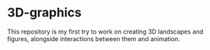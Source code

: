 # 3D-graphics
This repository is my first try to work on creating 3D landscapes and figures, alongside interactions between them and animation.
